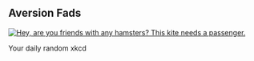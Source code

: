 ## Aversion Fads
[![Hey, are you friends with any hamsters?  This kite needs a passenger.](https://imgs.xkcd.com/comics/aversion_fads.png)](https://xkcd.com/471/ "Hey, are you friends with any hamsters?  This kite needs a passenger.")

Your daily random xkcd
